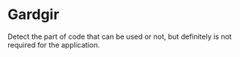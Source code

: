 # Gardgir
Detect the part of code that can be used or not, but definitely is not required for the application.
